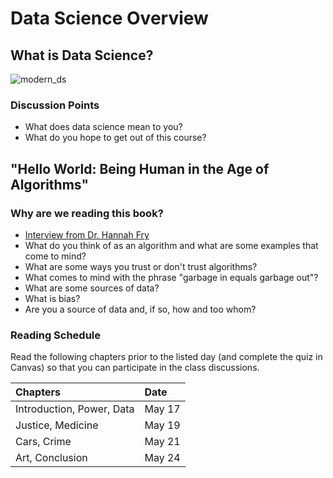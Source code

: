 # Data Science Overview

## What is Data Science?

![modern_ds](https://user-images.githubusercontent.com/20099834/117734800-ceb58200-b1b9-11eb-8af4-e2ec784243a3.PNG "Modern Data Scientist")

### Discussion Points

- What does data science mean to you?
- What do you hope to get out of this course?

## "Hello World: Being Human in the Age of Algorithms"

### Why are we reading this book?

- [Interview from Dr. Hannah Fry](https://youtu.be/Ci7VJNao5dU?t=260)
- What do you think of as an algorithm and what are some examples that come to mind?
- What are some ways you trust or don't trust algorithms?
- What comes to mind with the phrase "garbage in equals garbage out"?
- What are some sources of data?
- What is bias?
- Are you a source of data and, if so, how and too whom?

### Reading Schedule

Read the following chapters prior to the listed day (and complete the quiz in Canvas) so that you can participate in the class discussions.
    
| Chapters                  | Date   |
|:--------------------------|:-------|
| Introduction, Power, Data | May 17 |
| Justice, Medicine         | May 19 |
| Cars, Crime               | May 21 |
| Art, Conclusion           | May 24 |

